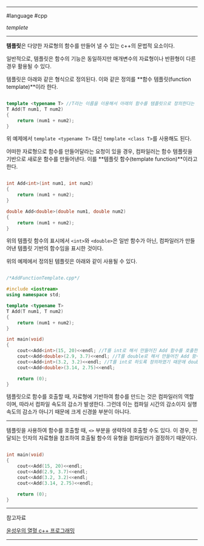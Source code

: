 
---

#language #cpp 

*templete*

---

**템플릿**은 다양한 자료형의 함수를 만들어 낼 수 있는 c++의 문법적 요소이다.

일반적으로, 템플릿은 함수의 기능은 동일하지만 매개변수의 자료형이나 반환형이 다른 경우 활용될 수 있다.

템플릿은 아래와 같은 형식으로 정의된다. 이와 같은 정의를 **함수 템플릿(function template)**이라 한다.

```cpp

template <typename T> //T라는 이름을 이용해서 아래의 함수를 템플릿으로 정의한다는 뜻
T Add(T num1, T num2)
{
	return (num1 + num2);
}

```

위 예제에서 `template <typename T>` 대신 `template <class T>`를 사용해도 된다.

어떠한 자료형으로 함수를 만들어달라는 요청이 있을 경우, 컴파일러는 함수 템플릿을 기반으로 새로운 함수를 만들어낸다. 이를 **템플릿 함수(template function)**이라고 한다.

```cpp

int Add<int>(int num1, int num2)
{
	return (num1 + num2);
}

double Add<double>(double num1, double num2)
{
	return (num1 + num2);
}

```

위의 템플릿 함수의 표시에서 `<int>`와  `<double>`은 일반 함수가 아닌, 컴파일러가 만들어낸 템플릿 기반의 함수임을 표시한 것이다.

위의 예제에서 정의된 템플릿은 아래와 같이 사용될 수 있다.

```cpp

/*AddFunctionTemplate.cpp*/

#include <iostream>
using namespace std;

template <typename T>
T Add(T num1, T num2)
{
	return (num1 + num2);
}

int main(void)
{
	cout<<Add<int>(15, 20)<<endl; //T를 int로 해서 만들어진 Add 함수를 호출한다.
	cout<<Add<double>(2.9, 3.7)<<endl; //T를 double로 해서 만들어진 Add 함수를 호출한다.
	cout<<Add<int>(3.2, 3.2)<<endl; //T를 int로 하도록 정의하였기 때문에 double 형인 입력값이 int로 형변환됨
	cout<<Add<double>(3.14, 2.75)<<endl;

	return (0);
}

```

템플릿으로 함수를 호출할 때, 자료형에 기반하여 함수를 만드는 것은 컴파일러의 역할이며, 따라서 컴파일 속도의 감소가 발생한다. 그런데 이는 컴파일 시간의 감소이지 실행 속도의 감소가 아니기 때문에 크게 신경쓸 부분이 아니다.

---

템플릿을 사용하여 함수를 호출할 때, `<>` 부분을 생략하여 호출할 수도 있다. 이 경우, 전달되는 인자의 자료형을 참조하여 호출될 함수의 유형을 컴파일러가 결정하기 때문이다.

```cpp

int main(void)
{
	cout<<Add(15, 20)<<endl;
	cout<<Add(2.9, 3.7)<<endl;
	cout<<Add(3.2, 3.2)<<endl;
	cout<<Add(3.14, 2.75)<<endl;

	return (0);
}

```



---

참고자료

[윤성우의 열혈 c++ 프로그래밍](https://product.kyobobook.co.kr/detail/S000001589147)

---